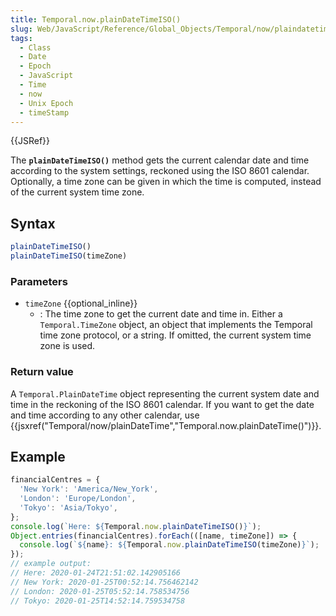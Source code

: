 ```yaml
---
title: Temporal.now.plainDateTimeISO()
slug: Web/JavaScript/Reference/Global_Objects/Temporal/now/plaindatetimeiso
tags:
  - Class
  - Date
  - Epoch
  - JavaScript
  - Time
  - now
  - Unix Epoch
  - timeStamp
---
```

{{JSRef}}

The **`plainDateTimeISO()`** method gets the current calendar date and time
according to the system settings, reckoned using the ISO 8601 calendar.
Optionally, a time zone can be given in which the time is computed, instead of
the current system time zone.

## Syntax

```js
plainDateTimeISO()
plainDateTimeISO(timeZone)
```

### Parameters

- `timeZone` {{optional_inline}}
  - : The time zone to get the current date and time in. Either a
    `Temporal.TimeZone` object, an object that implements the Temporal time zone
    protocol, or a string. If omitted, the current system time zone is used.

### Return value

A `Temporal.PlainDateTime` object representing the current system date and time
in the reckoning of the ISO 8601 calendar. If you want to get the date and time
according to any other calendar, use
{{jsxref("Temporal/now/plainDateTime","Temporal.now.plainDateTime()")}}.

## Example

```js
financialCentres = {
  'New York': 'America/New_York',
  'London': 'Europe/London',
  'Tokyo': 'Asia/Tokyo',
};
console.log(`Here: ${Temporal.now.plainDateTimeISO()}`);
Object.entries(financialCentres).forEach(([name, timeZone]) => {
  console.log(`${name}: ${Temporal.now.plainDateTimeISO(timeZone)}`);
});
// example output:
// Here: 2020-01-24T21:51:02.142905166
// New York: 2020-01-25T00:52:14.756462142
// London: 2020-01-25T05:52:14.758534756
// Tokyo: 2020-01-25T14:52:14.759534758
```
